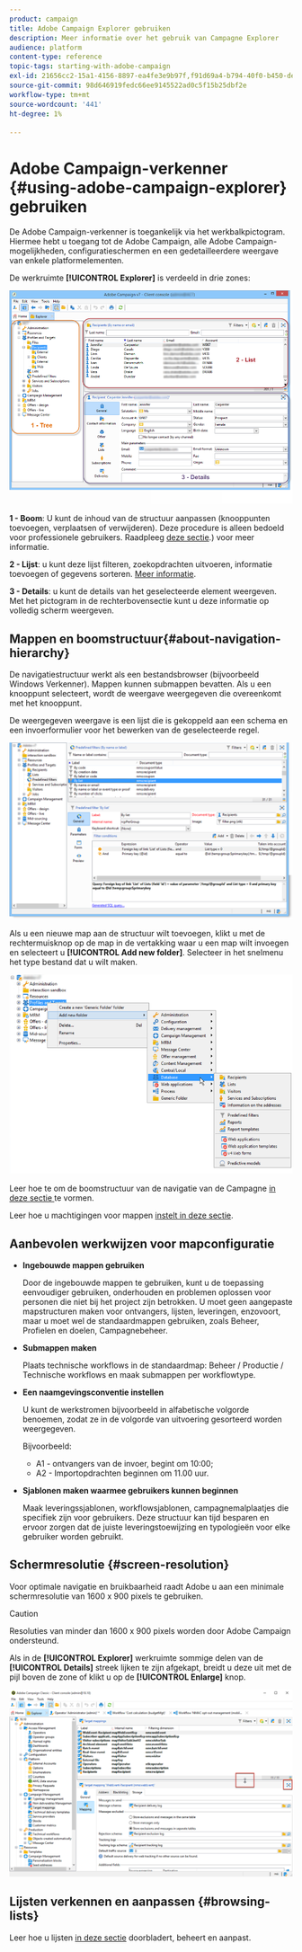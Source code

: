 ```yaml
---
product: campaign
title: Adobe Campaign Explorer gebruiken
description: Meer informatie over het gebruik van Campagne Explorer
audience: platform
content-type: reference
topic-tags: starting-with-adobe-campaign
exl-id: 21656cc2-15a1-4156-8897-ea4fe3e9b97f,f91d69a4-b794-40f0-b450-de862d7333e2
source-git-commit: 98d646919fedc66ee9145522ad0c5f15b25dbf2e
workflow-type: tm+mt
source-wordcount: '441'
ht-degree: 1%

---
```


# Adobe Campaign-verkenner {#using-adobe-campaign-explorer} gebruiken

De Adobe Campaign-verkenner is toegankelijk via het werkbalkpictogram. Hiermee hebt u toegang tot de Adobe Campaign, alle Adobe Campaign-mogelijkheden, configuratieschermen en een gedetailleerdere weergave van enkele platformelementen.

De werkruimte **[!UICONTROL Explorer]** is verdeeld in drie zones:

![](assets/s_ncs_user_navigation.png)

**1 - Boom**: U kunt de inhoud van de structuur aanpassen (knooppunten toevoegen, verplaatsen of verwijderen). Deze procedure is alleen bedoeld voor professionele gebruikers. Raadpleeg [deze sectie](#about-navigation-hierarchy).) voor meer informatie.

**2 - Lijst**: u kunt deze lijst filteren, zoekopdrachten uitvoeren, informatie toevoegen of gegevens sorteren. [Meer informatie](adobe-campaign-ui-lists.md).

**3 - Details**: u kunt de details van het geselecteerde element weergeven. Met het pictogram in de rechterbovensectie kunt u deze informatie op volledig scherm weergeven.

## Mappen en boomstructuur{#about-navigation-hierarchy}

De navigatiestructuur werkt als een bestandsbrowser (bijvoorbeeld Windows Verkenner). Mappen kunnen submappen bevatten. Als u een knooppunt selecteert, wordt de weergave weergegeven die overeenkomt met het knooppunt.

De weergegeven weergave is een lijst die is gekoppeld aan een schema en een invoerformulier voor het bewerken van de geselecteerde regel.

![](assets/d_ncs_integration_navigation.png)

Als u een nieuwe map aan de structuur wilt toevoegen, klikt u met de rechtermuisknop op de map in de vertakking waar u een map wilt invoegen en selecteert u **[!UICONTROL Add new folder]**. Selecteer in het snelmenu het type bestand dat u wilt maken.

![](assets/d_ncs_integration_navigation_create.png)

Leer hoe te om de boomstructuur van de navigatie van de Campagne [in deze sectie ](../../configuration/using/configuration.md) te vormen.

Leer hoe u machtigingen voor mappen [instelt in deze sectie](access-management-folders.md).

## Aanbevolen werkwijzen voor mapconfiguratie

* **Ingebouwde mappen gebruiken**

   Door de ingebouwde mappen te gebruiken, kunt u de toepassing eenvoudiger gebruiken, onderhouden en problemen oplossen voor personen die niet bij het project zijn betrokken. U moet geen aangepaste mapstructuren maken voor ontvangers, lijsten, leveringen, enzovoort, maar u moet wel de standaardmappen gebruiken, zoals Beheer, Profielen en doelen, Campagnebeheer.

* **Submappen maken**

   Plaats technische workflows in de standaardmap: Beheer / Productie / Technische workflows en maak submappen per workflowtype.

* **Een naamgevingsconventie instellen**

   U kunt de werkstromen bijvoorbeeld in alfabetische volgorde benoemen, zodat ze in de volgorde van uitvoering gesorteerd worden weergegeven.

   Bijvoorbeeld:

   * A1 - ontvangers van de invoer, begint om 10:00;
   * A2 - Importopdrachten beginnen om 11.00 uur.

* **Sjablonen maken waarmee gebruikers kunnen beginnen**

   Maak leveringssjablonen, workflowsjablonen, campagnemalplaatjes die specifiek zijn voor gebruikers. Deze structuur kan tijd besparen en ervoor zorgen dat de juiste leveringstoewijzing en typologieën voor elke gebruiker worden gebruikt.

## Schermresolutie {#screen-resolution}

Voor optimale navigatie en bruikbaarheid raadt Adobe u aan een minimale schermresolutie van 1600 x 900 pixels te gebruiken.

>[!CAUTION]
>
>Resoluties van minder dan 1600 x 900 pixels worden door Adobe Campaign ondersteund.

Als in de **[!UICONTROL Explorer]** werkruimte sommige delen van de **[!UICONTROL Details]** streek lijken te zijn afgekapt, breidt u deze uit met de pijl boven de zone of klikt u op de **[!UICONTROL Enlarge]** knop.

![](assets/s_ncs_user_resolution.png)

## Lijsten verkennen en aanpassen {#browsing-lists}

Leer hoe u lijsten [in deze sectie](adobe-campaign-ui-lists.md) doorbladert, beheert en aanpast.
